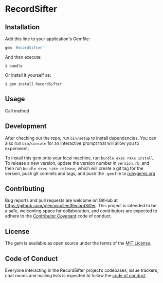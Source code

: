 # RecordSifter


## Installation

Add this line to your application's Gemfile:

```ruby
gem 'RecordSifter'
```

And then execute:

    $ bundle

Or install it yourself as:

    $ gem install RecordSifter

## Usage

Call method

## Development

After checking out the repo, run `bin/setup` to install dependencies. You can also run `bin/console` for an interactive prompt that will allow you to experiment.

To install this gem onto your local machine, run `bundle exec rake install`. To release a new version, update the version number in `version.rb`, and then run `bundle exec rake release`, which will create a git tag for the version, push git commits and tags, and push the `.gem` file to [rubygems.org](https://rubygems.org).

## Contributing

Bug reports and pull requests are welcome on GitHub at https://github.com/glennncullen/RecordSifter. This project is intended to be a safe, welcoming space for collaboration, and contributors are expected to adhere to the [Contributor Covenant](http://contributor-covenant.org) code of conduct.

## License

The gem is available as open source under the terms of the [MIT License](https://opensource.org/licenses/MIT).

## Code of Conduct

Everyone interacting in the RecordSifter project’s codebases, issue trackers, chat rooms and mailing lists is expected to follow the [code of conduct](https://github.com/[USERNAME]/RecordSifter/blob/master/CODE_OF_CONDUCT.md).
